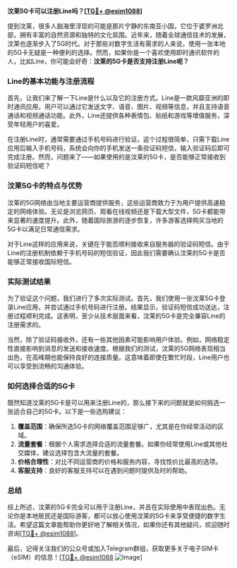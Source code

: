 **汶莱5G卡可以注册Line吗？[[TG💪+ @esim1088](https://t.me/s/esim1088)]**

提到汶莱，很多人脑海里浮现的可能是那片宁静的东南亚小国，它位于婆罗洲北部，拥有丰富的自然资源和独特的文化氛围。近年来，随着全球通信技术的发展，汶莱也逐渐步入了5G时代。对于那些对数字生活有需求的人来说，使用一张本地的5G卡无疑是一种便利的选择。然而，如果你是一个喜欢使用即时通讯软件的人，比如Line，你可能会好奇：**汶莱的5G卡是否支持注册Line呢？**

### Line的基本功能与注册流程

首先，让我们来了解一下Line是什么以及它的注册方式。Line是一款风靡亚洲的即时通讯应用，用户可以通过它发送文字、语音、图片、视频等信息，并且支持语音通话和视频通话功能。此外，Line还提供各种表情包、贴纸和游戏等增值服务，深受年轻用户的喜爱。

在注册Line时，通常需要通过手机号码进行验证。这个过程很简单，只需下载Line应用后输入手机号码，系统会向你的手机发送一条验证码短信，输入验证码后即可完成注册。然而，问题来了——如果使用的是汶莱的5G卡，是否能够正常接收到验证码短信呢？

### 汶莱5G卡的特点与优势

汶莱的5G网络由当地主要运营商提供服务，这些运营商致力于为用户提供高速稳定的网络体验。无论是浏览网页、观看在线视频还是下载大型文件，5G卡都能带来显著的速度提升。此外，随着国际旅游的逐步恢复，许多游客选择购买当地的5G卡以满足日常通信需求。

对于Line这样的应用来说，关键在于能否顺利接收来自服务器的验证码短信。由于Line的注册机制依赖于手机号码的短信验证，因此我们需要确认汶莱的5G卡是否能够正常接收国际短信。

### 实际测试结果

为了验证这个问题，我们进行了多次实际测试。首先，我们使用一张汶莱5G卡登录Line应用，并尝试通过手机号码进行注册。结果显示，验证码短信成功送达，注册过程顺利完成。这表明，至少从技术层面来看，汶莱的5G卡是完全兼容Line的注册需求的。

当然，除了验证码接收外，还有一些其他因素可能影响用户体验。例如，网络稳定性直接影响到消息的发送和接收速度。根据我们的测试，汶莱的5G网络表现相当出色，在高峰期也能保持良好的连接质量。这意味着即使在繁忙时段，Line用户也可以享受到流畅的沟通体验。

### 如何选择合适的5G卡

既然知道汶莱的5G卡是可以用来注册Line的，那么接下来的问题就是如何挑选一张适合自己的5G卡。以下是一些选购建议：

1. **覆盖范围**：确保所选5G卡的网络覆盖范围足够广，尤其是在你经常活动的区域。
2. **流量套餐**：根据个人需求选择合适的流量套餐。如果你经常使用Line或其他社交媒体，建议选择包含大流量的套餐。
3. **价格合理性**：对比不同运营商的价格和服务内容，寻找性价比最高的选项。
4. **客服支持**：良好的客服支持可以在遇到问题时提供及时的帮助。

### 总结

综上所述，汶莱的5G卡完全可以用于注册Line，并且在实际使用中表现出色。无论你是本地居民还是国际游客，都可以放心使用汶莱的5G卡来享受便捷的数字生活。希望这篇文章能帮助你更好地了解相关情况，如果你还有其他疑问，欢迎随时咨询[[TG💪+ @esim1088](https://t.me/s/esim1088)]。

最后，记得关注我们的公众号或加入Telegram群组，获取更多关于电子SIM卡（eSIM）的信息！[[TG💪+ @esim1088](https://t.me/s/esim1088) ![Image](https://i.postimg.cc/4NQfJmqS/Snipaste-2025-05-13-00-14-12.png)]